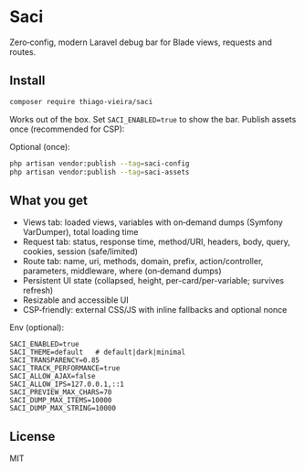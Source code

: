 # Saci

Zero‑config, modern Laravel debug bar for Blade views, requests and routes.

## Install

```bash
composer require thiago-vieira/saci
```

Works out of the box. Set `SACI_ENABLED=true` to show the bar.
Publish assets once (recommended for CSP):

Optional (once):
```bash
php artisan vendor:publish --tag=saci-config
php artisan vendor:publish --tag=saci-assets
```

## What you get

- Views tab: loaded views, variables with on‑demand dumps (Symfony VarDumper), total loading time
- Request tab: status, response time, method/URI, headers, body, query, cookies, session (safe/limited)
- Route tab: name, uri, methods, domain, prefix, action/controller, parameters, middleware, where (on‑demand dumps)
- Persistent UI state (collapsed, height, per-card/per-variable; survives refresh)
- Resizable and accessible UI
- CSP‑friendly: external CSS/JS with inline fallbacks and optional nonce

Env (optional):
```env
SACI_ENABLED=true
SACI_THEME=default   # default|dark|minimal
SACI_TRANSPARENCY=0.85
SACI_TRACK_PERFORMANCE=true
SACI_ALLOW_AJAX=false
SACI_ALLOW_IPS=127.0.0.1,::1
SACI_PREVIEW_MAX_CHARS=70
SACI_DUMP_MAX_ITEMS=10000
SACI_DUMP_MAX_STRING=10000
```

## License

MIT
